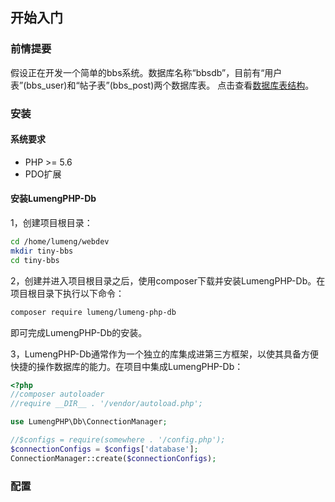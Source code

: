 ## 开始入门

### 前情提要

假设正在开发一个简单的bbs系统。数据库名称“bbsdb”，目前有“用户表”(bbs_user)和“帖子表”(bbs_post)两个数据库表。
点击查看[数据库表结构](tests/resources/database.sql)。

### 安装

#### 系统要求

* PHP >= 5.6
* PDO扩展

#### 安装LumengPHP-Db

1，创建项目根目录：
```bash
cd /home/lumeng/webdev
mkdir tiny-bbs
cd tiny-bbs
```

2，创建并进入项目根目录之后，使用composer下载并安装LumengPHP-Db。在项目根目录下执行以下命令：
```bash
composer require lumeng/lumeng-php-db
```
即可完成LumengPHP-Db的安装。

3，LumengPHP-Db通常作为一个独立的库集成进第三方框架，以使其具备方便快捷的操作数据库的能力。在项目中集成LumengPHP-Db：
```php
<?php
//composer autoloader
//require __DIR__ . '/vendor/autoload.php';

use LumengPHP\Db\ConnectionManager;

//$configs = require(somewhere . '/config.php');
$connectionConfigs = $configs['database'];
ConnectionManager::create($connectionConfigs);
```

### 配置